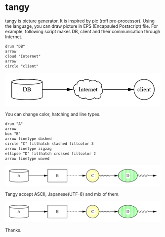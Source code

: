 tangy
=====

tangy is picture generator.
It is inspired by pic (roff pre-processor).
Using the language, you can draw picture in EPS (Encapsuled Postscript) file.
For example, following script makes DB, client and their communication
through Internet.

    drum "DB"
    arrow
    cloud "Internet"
    arrow
    circle "client"

<img src="sample0.png">

You can change color, hatching and line types.

	drum "A"
	arrow 
	box "B"
	arrow linetype dashed
	circle "C" fillhatch slashed fillcolor 3
	arrow linetype zigzag
	ellipse "D" fillhatch crossed fillcolor 2
	arrow linetype waved

<img src="sample1.png">

Tangy accept ASCII, Japanese(UTF-8) and mix of them.

<img src="sample1.png">

Thanks.

